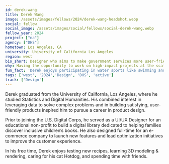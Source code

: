 ```yaml
---
id: derek-wang
title: Derek Wang
image: /assets/images/fellows/2024/derek-wang-headshot.webp
social: fellow
social_image: /assets/images/social/fellows/social-derek-wang.webp
fellow_year: 2024
project: ["na"]
agency: ["DHS"]
hometown: Los Angeles, CA
university: University of California Los Angeles
region: west
bio_short: Designer who aims to make government services more user-friendly and accessible to all.
why: Having the opportunity to work on high-impact projects at the scale of the federal level is a reward on its own—it’s not every day that someone is presented with these opportunities. By joining the U.S. Digital Corps, I have the potential to positively impact the lives of millions of Americans while growing my skills as a civic technologist!
fun_fact: 'Derek enjoys participating in water sports like swimming and rowing. He was previously the captain of a dragon boat race team that placed first at a local competition.'
tags: ['west', '2024','Design', 'DHS', 'active']
track: ['Design']
---
```


Derek graduated from the University of California, Los Angeles, where he studied Statistics and Digital Humanities. His combined interest in leveraging data to solve complex problems and in building satisfying, user-friendly products inspired him to pursue a career in product design. 

Prior to joining the U.S. Digital Corps, he served as a UI/UX Designer for an educational non-profit to build a digital library dedicated to helping families discover inclusive children’s books. He also designed full-time for an e-commerce company to launch new features and lead optimization initiatives to improve the customer experience.

In his free time, Derek enjoys testing new recipes, learning 3D modeling & rendering, caring for his cat Hotdog, and spending time with friends.
